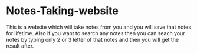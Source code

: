 # Notes-Taking-website
This is a website which will take notes from you and you will save that notes for lifetime. Also if you want to search any notes then you can seach your notes by typing only 2 or 3 letter of that notes and then you will get the result after.
